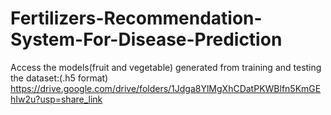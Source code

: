 # Fertilizers-Recommendation-System-For-Disease-Prediction
Access the models(fruit and vegetable) generated from training and testing the dataset:(.h5 format)
https://drive.google.com/drive/folders/1Jdga8YlMgXhCDatPKWBlfn5KmGEhIw2u?usp=share_link
